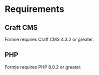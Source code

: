 # Requirements

## Craft CMS
Formie requires Craft CMS 4.3.2 or greater.

## PHP
Formie requires PHP 8.0.2 or greater.
